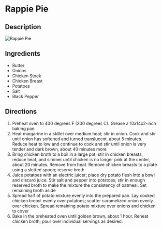 # Rappie Pie

## Description
![Rappie Pie](https://www.themealdb.com/images/media/meals/ruwpww1511817242.jpg "Rappie Pie")

## Ingredients
- Butter
- Onions
- Chicken Stock
- Chicken Breast
- Potatoes
- Salt
- Black Pepper

## Directions
1. Preheat oven to 400 degrees F (200 degrees C). Grease a 10x14x2-inch baking pan
2. Heat margarine in a skillet over medium heat; stir in onion. Cook and stir until onion has softened and turned translucent, about 5 minutes. Reduce heat to low and continue to cook and stir until onion is very tender and dark brown, about 40 minutes more
3. Bring chicken broth to a boil in a large pot; stir in chicken breasts, reduce heat, and simmer until chicken is no longer pink at the center, about 20 minutes. Remove from heat. Remove chicken breasts to a plate using a slotted spoon; reserve broth
4. Juice potatoes with an electric juicer; place dry potato flesh into a bowl and discard juice. Stir salt and pepper into potatoes; stir in enough reserved broth to make the mixture the consistency of oatmeal. Set remaining broth aside
5. Spread half of potato mixture evenly into the prepared pan. Lay cooked chicken breast evenly over potatoes; scatter caramelized onion evenly over chicken. Spread remaining potato mixture over onions and chicken to cover
6. Bake in the preheated oven until golden brown, about 1 hour. Reheat chicken broth; pour over individual servings as desired.
